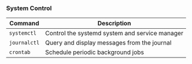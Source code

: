 ### System Control
| Command | Description |
| ------- | ----------- |
| `systemctl` | Control the systemd system and service manager |
| `journalctl` | Query and display messages from the journal |
| `crontab` | Schedule periodic background jobs |
